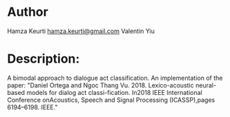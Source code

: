# Author
Hamza Keurti hamza.keurti@gmail.com
Valentin Yiu

# Description:
A bimodal approach to dialogue act classification.
An implementation of the paper:
"Daniel  Ortega  and  Ngoc  Thang  Vu.  2018.
Lexico-acoustic neural-based models for dialog act classi-fication.
In2018 IEEE International Conference onAcoustics, 
Speech and Signal Processing (ICASSP),pages 6194–6198. IEEE."



